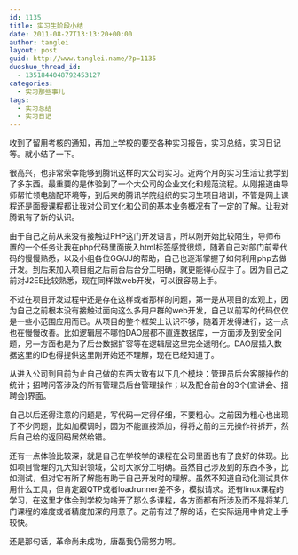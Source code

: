 ```yaml
---
id: 1135
title: 实习生阶段小结
date: 2011-08-27T13:13:20+00:00
author: tanglei
layout: post
guid: http://www.tanglei.name/?p=1135
duoshuo_thread_id:
  - 1351844048792453127
categories:
  - 实习那些事儿
tags:
  - 实习总结
  - 实习日记
---
```

收到了留用考核的通知，再加上学校的要交各种实习报告，实习总结，实习日记等。就小结了一下。

很高兴，也非常荣幸能够到腾讯这样的大公司实习。近两个月的实习生活让我学到了多东西。最重要的是体验到了一个大公司的企业文化和规范流程。从刚报道由导师帮忙领电脑配环境等，到后来的腾讯学院组织的实习生项目培训，不管是网上课程还是面授课程都让我对公司文化和公司的基本业务概况有了一定的了解。让我对腾讯有了新的认识。

由于自己之前从来没有接触过PHP这门开发语言，所以刚开始比较陌生，导师布置的一个任务让我在php代码里面嵌入html标签感觉很烦，随着自己对部门前辈代码的慢慢熟悉，以及小组各位GG/JJ的帮助，自己也逐渐掌握了如何利用php去做开发。到后来加入项目组之后前台后台分工明确，就更能得心应手了。因为自己之前对J2EE比较熟悉，现在同样做web开发，可以很容易上手。

不过在项目开发过程中还是存在这样或者那样的问题，第一是从项目的宏观上，因为自己之前根本没有接触过面向这么多用户群的web开发，自己以前写的代码仅仅是一些小范围应用而已。从项目的整个框架上认识不够，随着开发得进行，这一点也在慢慢改善。比如逻辑层不哪怕DAO层都不直连数据库，一方面涉及到安全问题，另一方面也是为了后台数据扩容等在逻辑层这里完全透明化。DAO层插入数据这里的ID也得提供这里刚开始还不理解，现在已经知道了。

从进入公司到目前为止自己做的东西大致有以下几个模块：管理员后台客服操作的统计；招聘问答涉及的所有管理员后台管理操作；以及配合前台的3个(宣讲会、招聘会)界面。

自己以后还得注意的问题是，写代码一定得仔细，不要粗心。之前因为粗心也出现了不少问题，比如加模调时，因为不能直接添加，得将之前的三元操作符拆开，然后自己给的返回码居然给错。

还有一点体验比较深，就是自己在学校学的课程在公司里面也有了良好的体现。比如项目管理的九大知识领域，公司大家分工明确。虽然自己涉及到的东西不多，比如测试，但对它有所了解能有助于自己开发时的理解。虽然不知道自动化测试具体用什么工具，但肯定跟QTP或者loadrunner差不多，模拟请求。还有linux课程的学习，在这里才体会到学校为啥开了那么多课程，各方面都有所涉及而不是将某几门课程的难度或者精度加深的用意了。之前有过了解的话，在实际运用中肯定上手较快。

还是那句话，革命尚未成功，唐磊我仍需努力啊。
